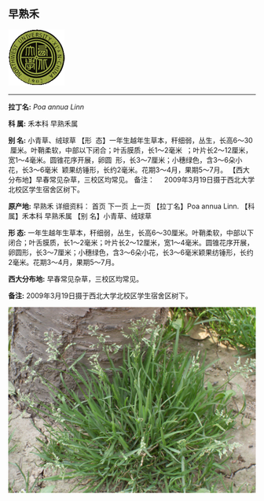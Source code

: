## 早熟禾

![西北大学校园网络植物志](JPG/nwu.gif)

---

**拉丁名:**  _Poa annua Linn_

**科 属:** 禾本科 早熟禾属

**别 名:** 小青草、绒球草
【形  态】一年生越年生草本，秆细弱，丛生，长高6～30
 厘米。叶鞘柔软，中部以下闭合；叶舌膜质，长1～2毫米
 ；叶片长2～12厘米，宽1～4毫米。圆锥花序开展，卵圆
 形，长3～7厘米；小穗绿色，含3～6朵小花，长3～6毫米
 颖果纺锤形，长约2毫米。花期3～4月，果期5～7月。
【西大分布地】早春常见杂草，三校区均常见。
备注：
    2009年3月19日摄于西北大学北校区学生宿舍区树下。


**原产地:** 早熟禾
详细资料： 首页 下一页 上一页
【拉丁名】Poa annua Linn.
【科 属】禾本科 早熟禾属
【别 名】小青草、绒球草

**形  态:** 一年生越年生草本，秆细弱，丛生，长高6～30厘米。叶鞘柔软，中部以下闭合；叶舌膜质，长1～2毫米；叶片长2～12厘米，宽1～4毫米。圆锥花序开展，卵圆形，长3～7厘米；小穗绿色，含3～6朵小花，长3～6毫米颖果纺锤形，长约2毫米。花期3～4月，果期5～7月。

**西大分布地:** 早春常见杂草，三校区均常见。

**备注:** 2009年3月19日摄于西北大学北校区学生宿舍区树下。

![早熟禾](JPG/早熟禾1.JPG) 

